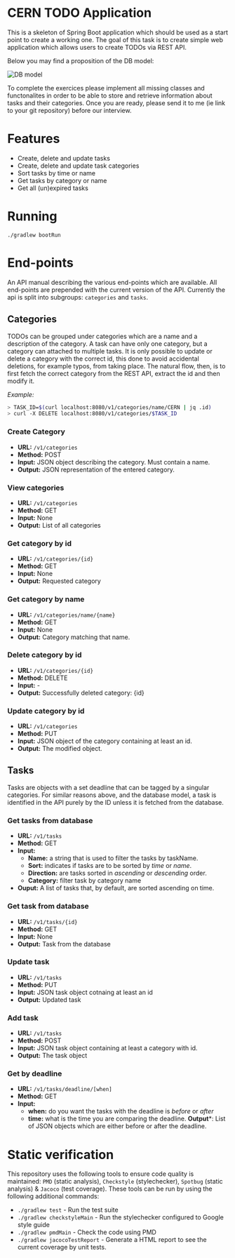 # CERN TODO Application
This is a skeleton of Spring Boot application which should be used as a start point to create a working one.
The goal of this task is to create simple web application which allows users to create TODOs via REST API.

Below you may find a proposition of the DB model:

![DB model](DBModel.png)

To complete the exercices please implement all missing classes and functonalites in order to be able to store and retrieve information about tasks and their categories.
Once you are ready, please send it to me (ie link to your git repository) before  our interview.

# Features
- Create, delete and update tasks
- Create, delete and update task categories
- Sort tasks by time or name
- Get tasks by category or name
- Get all (un)expired tasks

# Running
`./gradlew bootRun`

# End-points
An API manual describing the various end-points which are
available. All end-points are prepended with the current version of
the API. Currently the api is split into subgroups: `categories` and
`tasks`.

## Categories
TODOs can be grouped under categories which are a name and a
description of the category. A task can have only one category, but a
category can attached to multiple tasks. It is only possible to update
or delete a category with the correct id, this done to avoid
accidental deletions, for example typos, from taking place. The
natural flow, then, is to first fetch the correct category from the
REST API, extract the id and then modify it.

*Example:*
```bash
> TASK_ID=$(curl localhost:8080/v1/categories/name/CERN | jq .id)
> curl -X DELETE localhost:8080/v1/categories/$TASK_ID
```

### Create Category
- **URL:** `/v1/categories`
- **Method:** POST
- **Input:** JSON object describing the category. Must contain a name. 
- **Output:** JSON representation of the entered category. 
  
### View categories
- **URL:** `/v1/categories`
- **Method:** GET
- **Input:** None
- **Output:** List of all categories

### Get category by id
- **URL:** `/v1/categories/{id}`
- **Method:** GET 
- **Input:** None
- **Output:** Requested category

### Get category by name
- **URL:** `/v1/categories/name/{name}`
- **Method:** GET
- **Input:** None
- **Output:** Category matching that name. 

### Delete category by id
- **URL:** `/v1/categories/{id}`
- **Method:** DELETE
- **Input:** -
- **Output:** Successfully deleted category: {id}

### Update category by id
- **URL:** `/v1/categories`
- **Method:** PUT
- **Input:** JSON object of the category containing at least an id. 
- **Output:** The modified object.

## Tasks
Tasks are objects with a set deadline that can be tagged by a singular
categories. For similar reasons above, and the database model, a task
is identified in the API purely by the ID unless it is fetched from
the database. 

### Get tasks from database
- **URL:** `/v1/tasks`
- **Method:** GET
- **Input:** 
  - **Name:** a string that is used to filter the tasks by taskName.
  - **Sort:** indicates if tasks are to be sorted by _time_ or _name_.
  - **Direction:** are tasks sorted in _ascending_ or _descending_ order.
  - **Category:** filter task by category name
- **Ouput:** A list of tasks that, by default, are sorted ascending
on time.

### Get task from database
- **URL:** `/v1/tasks/{id}`
- **Method:** GET
- **Input:** None
- **Output:** Task from the database

### Update task
- **URL:** `/v1/tasks`
- **Method:** PUT
- **Input:** JSON task object cotnaing at least an id
- **Output:** Updated task

### Add task
- **URL:** `/v1/tasks`
- **Method:** POST
- **Input:** JSON task object containing at least a category with id. 
- **Output:** The task object

### Get by deadline
- **URL:** `/v1/tasks/deadline/[when]`
- **Method:** GET
- **Input:**
  - **when:** do you want the tasks with the deadline is _before_ or _after_
  - **time:** what is the time you are comparing the deadline.
**Output***: List of JSON objects which are either before or after the
deadline.

# Static verification
This repository uses the following tools to ensure code quality is
maintained: `PMD` (static analysis), `Checkstyle` (stylechecker),
`Spotbug` (static analysis) & `Jacoco` (test coverage). These tools
can be run by using the following additional commands:

- `./gradlew test` - Run the test suite
- `./gradlew checkstyleMain` - Run the stylechecker configured to
  Google style guide
- `./gradlew pmdMain` - Check the code using PMD
- `./gradlew jacocoTestReport` - Generate a HTML report to see the
  current coverage by unit tests.
  

